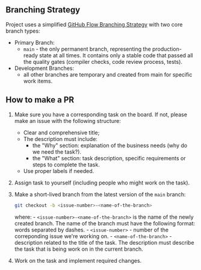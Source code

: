 ## Branching Strategy

Project uses a simplified [GitHub Flow Branching Strategy](https://docs.github.com/en/get-started/using-github/github-flow) with two core branch types:
- Primary Branch:
    - `main` - the only permanent branch, representing the production-ready state at all times. It contains only a stable code that passed all the quality gates (compiler checks, code review process, tests).
- Development Branches:
    - all other branches are temporary and created from main for specific work items.

## How to make a PR

1. Make sure you have a corresponding task on the board. If not, please make an issue with the following structure:
    - Clear and comprehensive title;
    - The description must include:
        - the "Why" section: explanation of the business needs (why do we need the task?).
        - the "What" section: task description, specific requirements or steps to complete the task.
    - Use proper labels if needed.
1. Assign task to yourself (including people who might work on the task).
1. Make a short-lived branch from the latest version of the `main` branch:
    ```bash
    git checkout -b <issue-number>-<name-of-the-branch>
    ```
    
    where:
        - `<issue-number>-<name-of-the-branch>` is the name of the newly created branch. The name of the branch must have the following format: words separated by dashes. 
        - `<issue-number>` - number of the correponding issue we're working on.
        - `<name-of-the-branch>` - description related to the title of the task. The description must describe the task that is being work on in the current branch.
1. Work on the task and implement required changes.
